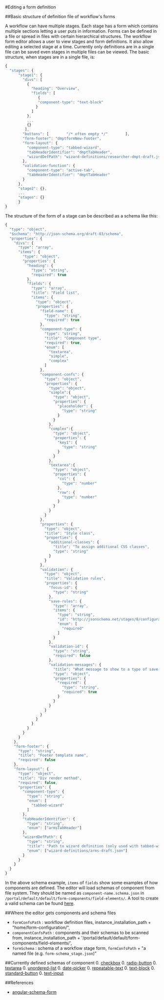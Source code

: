 #Editing a form definition

##Basic structure of definition file of workflow's forms

A workflow can have multiple stages. Each stage has a form which contains multiple sections letting a user puts in information. Forms can be defined in a file or spread in files with certain hierarchical structures. The workflow form editor allows a user to view stages and form definitions. It also allow editing a selected stage at a time. Currently only definitions are in a single file can be saved even stages in multiple files can be viewed. The basic structure, when stages are in a single file, is:


```javascript
{
  "stages": {
      "stage1": {
        "divs": [
          {
            "heading": "Overview",
            "fields": [
               {
               "component-type": "text-block"
              }
            ]
          },
          ...
          {}
         ],
        "buttons": [        "/* often empty */"        ],
        "form-footer": "dmptformNew-footer",
        "form-layout": {
          "component-type": "tabbed-wizard",
          "tabHeaderIdentifier": "dmptTabHeader",
          "wizardDefPath": "wizard-definitions/researcher-dmpt-draft.json"
        },
        "validation-function": {
          "component-type": "active-tab",
          "tabHeaderIdentifier": "dmptTabHeader"
        }
      },
      "stage2": {},
      ...
      "stagen": {}
      }
}
```

The structure of the form of a stage can be described as a schema like this:

```javascript
{
  "type": "object",
  "$schema": "http://json-schema.org/draft-03/schema",
  "properties": {
    "divs": {
      "type": "array",
      "items": {
        "type": "object",
        "properties": {
          "heading": {
            "type": "string",
            "required": true
          },
          "fields": {
            "type": "array",
            "title": "Field list",
            "items": {
              "type": "object",
              "properties": {
                "field-name": {
                  "type": "string",
                  "required": true
                },
                "component-type": {
                  "type": "string",
                  "title": "Component type",
                  "required": true,
                  "enum": [
                    "textarea",
                    "simple",
                    "complex"
                  ]
                },
                "component-confs": {
                  "type": "object",
                  "properties": {
                    "type": "object",
                    "simple":{
                      "type": "object",
                      "properties": {
                        "placeholder": {
                          "type": "string"
                        }
                      }
                    },
                    "complex":{
                      "type": "object",
                      "properties": {
                        "key1": {
                          "type": "string"
                        }
                      }
                    },
                    "textarea":{
                      "type": "object",
                      "properties": {
                        "col": {
                          "type": "number"
                        },
                        "row": {
                          "type": "number"
                        }
                      }
                    }
                  }
                },
                "properties": {
                  "type": "object",
                  "title": "Style class",
                  "properties": {
                    "additional-classes": {
                      "title": "To assign additional CSS classes",
                      "type": "string"
                    }
                  }
                },
                "validation": {
                  "type": "object",
                  "title": "Validation rules",
                  "properties": {
                    "focus-id": {
                      "type": "string"
                    },
                    "save-rules": {
                      "type": "array",
                      "items": {
                        "type": "string",
                        "id": "http://jsonschema.net/stages/0/configuration/divs/0/fields/0/validation/save-rules/0",
                        "enum": [
                          "required"
                        ]
                      }
                    },
                    "validation-id": {
                      "type": "string",
                      "required": false
                    },
                    "validation-messages": {
                      "title": "What message to show to a type of save-rule: e.g. required",
                      "type": "object",
                      "properties": {
                        "required": {
                          "type": "string",
                          "required": true
                        }
                      }
                    }
                  }
                }
              }
            }
          }
        }
      }
    },
    "form-footer": {
      "type": "string",
      "title": "Footer template name",
      "required": false
    },
    "form-layout": {
      "type": "object",
      "title": "Div render method",
      "required": false,
      "properties": {
        "component-type": {
          "type": "string",
          "enum": [
            "tabbed-wizard"
          ]
        },
        "tabHeaderIdentifier": {
          "type": "string",
          "enum": ["armsTabHeader"]
        },
        "wizardDefPath": {
          "type": "string",
          "title": "Path to wizard definition (only used with tabbed-wizard)",
          "enum": ["wizard-definitions/arms-draft.json"]
        }
      }
    }
  }
}
```

In the above schema example, `items` of `fields` show some examples of how components are defined. The editor will load schemas of
component from file system. They should be named as `component-name.schema.json` in `/portal/default/default/form-components/field-elements/`.
A tool to create a valid schema can be found [here](http://jsonschema.net/#/#top).

##Where the editor gets components and schema files
*  `formConfsPath` : workflow definition files, instance_installation_path + "home/form-configuration/",
*  `componentConfsPath` : components and their schemas to be scanned from, instance_installation_path + '/portal/default/default/form-components/field-elements/',
*  `formSchema` : schema of a workflow stage form, `formConfsPath` + "a named file (e.g. `form-schema_stage.json`)"

##Currently defined schemas of component
0. [checkbox](checkbox.schema.json)
0. [radio-button](radio-button.schema.json)
0. [textarea](textarea.schema.json)
0. [unordered-list](unordered-list.schema.json)
0. [date-picker](date-picker.schema.json)
0. [repeatable-text](repeatable-text.schema.json)
0. [text-block](text-block.schema.json)
0. [standard-button](standard-button.schema.json)
0. [text-input](text-input.schema.json)


##References
* [angular-schema-form](https://github.com/Textalk/angular-schema-form/blob/master/docs/index.md)
